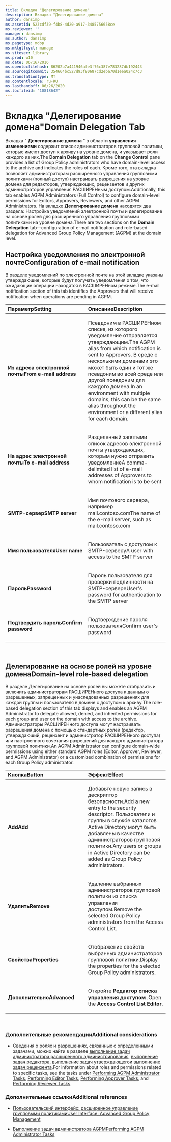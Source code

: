 ```yaml
---
title: Вкладка "Делегирование домена"
description: Вкладка "Делегирование домена"
author: dansimp
ms.assetid: 523cdf39-f4b8-4d20-a917-3485756658ce
ms.reviewer: ''
manager: dansimp
ms.author: dansimp
ms.pagetype: mdop
ms.mktglfcycl: manage
ms.sitesec: library
ms.prod: w10
ms.date: 06/16/2016
ms.openlocfilehash: 86202b7a441946afe3f76c387e783287db192443
ms.sourcegitcommit: 354664bc527d93f80687cd2eba70d1eea024c7c3
ms.translationtype: MT
ms.contentlocale: ru-RU
ms.lasthandoff: 06/26/2020
ms.locfileid: "10818642"
---
```

# <span data-ttu-id="e7daa-103">Вкладка "Делегирование домена"</span><span class="sxs-lookup"><span data-stu-id="e7daa-103">Domain Delegation Tab</span></span>


<span data-ttu-id="e7daa-104">Вкладка " **Делегирование домена** " в области **управления изменениями** содержит список администраторов групповой политики, которые имеют доступ к архиву на уровне домена, и указывает роли каждого из них.</span><span class="sxs-lookup"><span data-stu-id="e7daa-104">The **Domain Delegation** tab on the **Change Control** pane provides a list of Group Policy administrators who have domain-level access to the archive and indicates the roles of each.</span></span> <span data-ttu-id="e7daa-105">Кроме того, эта вкладка позволяет администраторам расширенного управления групповыми политиками (полный доступ) настраивать разрешения на уровне домена для редакторов, утверждающих, рецензентов и других администраторов управления РАСШИРЕНным доступом.</span><span class="sxs-lookup"><span data-stu-id="e7daa-105">Additionally, this tab enables AGPM Administrators (Full Control) to configure domain-level permissions for Editors, Approvers, Reviewers, and other AGPM Administrators.</span></span> <span data-ttu-id="e7daa-106">На вкладке **Делегирование домена** находятся два раздела: Настройка уведомлений электронной почты и делегирование на основе ролей для расширенного управления групповыми политиками на уровне домена.</span><span class="sxs-lookup"><span data-stu-id="e7daa-106">There are two sections on the **Domain Delegation** tab—configuration of e-mail notification and role-based delegation for Advanced Group Policy Management (AGPM) at the domain level.</span></span>

## <span data-ttu-id="e7daa-107">Настройка уведомления по электронной почте</span><span class="sxs-lookup"><span data-stu-id="e7daa-107">Configuration of e-mail notification</span></span>


<span data-ttu-id="e7daa-108">В разделе уведомлений по электронной почте на этой вкладке указаны утверждающие, которые будут получать уведомления о том, что ожидающие операции находятся в РАСШИРЕНном режиме.</span><span class="sxs-lookup"><span data-stu-id="e7daa-108">The e-mail notification section of this tab identifies the Approvers that will receive notification when operations are pending in AGPM.</span></span>

<table>
<colgroup>
<col width="50%" />
<col width="50%" />
</colgroup>
<thead>
<tr class="header">
<th align="left"><span data-ttu-id="e7daa-109">Параметр</span><span class="sxs-lookup"><span data-stu-id="e7daa-109">Setting</span></span></th>
<th align="left"><span data-ttu-id="e7daa-110">Описание</span><span class="sxs-lookup"><span data-stu-id="e7daa-110">Description</span></span></th>
</tr>
</thead>
<tbody>
<tr class="odd">
<td align="left"><p><strong><span data-ttu-id="e7daa-111">Из адреса электронной почты</span><span class="sxs-lookup"><span data-stu-id="e7daa-111">From e-mail address</span></span></strong></p></td>
<td align="left"><p><span data-ttu-id="e7daa-112">Псевдоним в РАСШИРЕНном списке, из которого уведомление отправляется утверждающим.</span><span class="sxs-lookup"><span data-stu-id="e7daa-112">The AGPM alias from which notification is sent to Approvers.</span></span> <span data-ttu-id="e7daa-113">В среде с несколькими доменами это может быть один и тот же псевдоним во всей среде или другой псевдоним для каждого домена.</span><span class="sxs-lookup"><span data-stu-id="e7daa-113">In an environment with multiple domains, this can be the same alias throughout the environment or a different alias for each domain.</span></span></p></td>
</tr>
<tr class="even">
<td align="left"><p><strong><span data-ttu-id="e7daa-114">На адрес электронной почты</span><span class="sxs-lookup"><span data-stu-id="e7daa-114">To e-mail address</span></span></strong></p></td>
<td align="left"><p><span data-ttu-id="e7daa-115">Разделенный запятыми список адресов электронной почты утверждающих, которым нужно отправить уведомление</span><span class="sxs-lookup"><span data-stu-id="e7daa-115">A comma-delimited list of e-mail addresses of Approvers to whom notification is to be sent</span></span></p></td>
</tr>
<tr class="odd">
<td align="left"><p><strong><span data-ttu-id="e7daa-116">SMTP-сервер</span><span class="sxs-lookup"><span data-stu-id="e7daa-116">SMTP server</span></span></strong></p></td>
<td align="left"><p><span data-ttu-id="e7daa-117">Имя почтового сервера, например mail.contoso.com</span><span class="sxs-lookup"><span data-stu-id="e7daa-117">The name of the e-mail server, such as mail.contoso.com</span></span></p></td>
</tr>
<tr class="even">
<td align="left"><p><strong><span data-ttu-id="e7daa-118">Имя пользователя</span><span class="sxs-lookup"><span data-stu-id="e7daa-118">User name</span></span></strong></p></td>
<td align="left"><p><span data-ttu-id="e7daa-119">Пользователь с доступом к SMTP-серверу</span><span class="sxs-lookup"><span data-stu-id="e7daa-119">A user with access to the SMTP server</span></span></p></td>
</tr>
<tr class="odd">
<td align="left"><p><strong><span data-ttu-id="e7daa-120">Пароль</span><span class="sxs-lookup"><span data-stu-id="e7daa-120">Password</span></span></strong></p></td>
<td align="left"><p><span data-ttu-id="e7daa-121">Пароль пользователя для проверки подлинности на SMTP-сервере</span><span class="sxs-lookup"><span data-stu-id="e7daa-121">User's password for authentication to the SMTP server</span></span></p></td>
</tr>
<tr class="even">
<td align="left"><p><strong><span data-ttu-id="e7daa-122">Подтвердить пароль</span><span class="sxs-lookup"><span data-stu-id="e7daa-122">Confirm password</span></span></strong></p></td>
<td align="left"><p><span data-ttu-id="e7daa-123">Подтверждение пароля пользователя</span><span class="sxs-lookup"><span data-stu-id="e7daa-123">Confirm user's password</span></span></p></td>
</tr>
</tbody>
</table>

 

## <span data-ttu-id="e7daa-124">Делегирование на основе ролей на уровне домена</span><span class="sxs-lookup"><span data-stu-id="e7daa-124">Domain-level role-based delegation</span></span>


<span data-ttu-id="e7daa-125">В разделе Делегирование на основе ролей вы можете отобразить и включить администраторам РАСШИРЕНного доступа к данным о разрешенных, запрещенных и унаследованных разрешениях для каждой группы и пользователя в домене с доступом к архиву.</span><span class="sxs-lookup"><span data-stu-id="e7daa-125">The role-based delegation section of this tab displays and enables an AGPM Administrator to delegate allowed, denied, and inherited permissions for each group and user on the domain with access to the archive.</span></span> <span data-ttu-id="e7daa-126">Администраторы РАСШИРЕНного доступа могут настраивать разрешения домена с помощью стандартных ролей (редактор, утверждающий, рецензент и администратор РАСШИРЕНного доступа) или настроенного сочетания разрешений для каждого администратора групповой политики.</span><span class="sxs-lookup"><span data-stu-id="e7daa-126">An AGPM Administrator can configure domain-wide permissions using either standard AGPM roles (Editor, Approver, Reviewer, and AGPM Administrator) or a customized combination of permissions for each Group Policy administrator.</span></span>

<table>
<colgroup>
<col width="50%" />
<col width="50%" />
</colgroup>
<thead>
<tr class="header">
<th align="left"><span data-ttu-id="e7daa-127">Кнопка</span><span class="sxs-lookup"><span data-stu-id="e7daa-127">Button</span></span></th>
<th align="left"><span data-ttu-id="e7daa-128">Эффект</span><span class="sxs-lookup"><span data-stu-id="e7daa-128">Effect</span></span></th>
</tr>
</thead>
<tbody>
<tr class="odd">
<td align="left"><p><strong><span data-ttu-id="e7daa-129">Add</span><span class="sxs-lookup"><span data-stu-id="e7daa-129">Add</span></span></strong></p></td>
<td align="left"><p><span data-ttu-id="e7daa-130">Добавьте новую запись в дескриптор безопасности.</span><span class="sxs-lookup"><span data-stu-id="e7daa-130">Add a new entry to the security descriptor.</span></span> <span data-ttu-id="e7daa-131">Пользователи и группы в службе каталогов Active Directory могут быть добавлены в качестве администраторов групповой политики.</span><span class="sxs-lookup"><span data-stu-id="e7daa-131">Any users or groups in Active Directory can be added as Group Policy administrators.</span></span></p></td>
</tr>
<tr class="even">
<td align="left"><p><strong><span data-ttu-id="e7daa-132">Удалить</span><span class="sxs-lookup"><span data-stu-id="e7daa-132">Remove</span></span></strong></p></td>
<td align="left"><p><span data-ttu-id="e7daa-133">Удаление выбранных администраторов групповой политики из списка управления доступом.</span><span class="sxs-lookup"><span data-stu-id="e7daa-133">Remove the selected Group Policy administrators from the Access Control List.</span></span></p></td>
</tr>
<tr class="odd">
<td align="left"><p><strong><span data-ttu-id="e7daa-134">Свойства</span><span class="sxs-lookup"><span data-stu-id="e7daa-134">Properties</span></span></strong></p></td>
<td align="left"><p><span data-ttu-id="e7daa-135">Отображение свойств выбранных администраторов групповой политики.</span><span class="sxs-lookup"><span data-stu-id="e7daa-135">Display the properties for the selected Group Policy administrators.</span></span></p></td>
</tr>
<tr class="even">
<td align="left"><p><strong><span data-ttu-id="e7daa-136">Дополнительно</span><span class="sxs-lookup"><span data-stu-id="e7daa-136">Advanced</span></span></strong></p></td>
<td align="left"><p><span data-ttu-id="e7daa-137">Откройте <strong> Редактор списка управления доступом </strong> .</span><span class="sxs-lookup"><span data-stu-id="e7daa-137">Open the <strong>Access Control List Editor</strong>.</span></span></p></td>
</tr>
</tbody>
</table>

 

### <span data-ttu-id="e7daa-138">Дополнительные рекомендации</span><span class="sxs-lookup"><span data-stu-id="e7daa-138">Additional considerations</span></span>

-   <span data-ttu-id="e7daa-139">Сведения о ролях и разрешениях, связанных с определенными задачами, можно найти в разделе [выполнение задач администратора расширенного администрирования](performing-agpm-administrator-tasks-agpm30ops.md), [выполнение задач редактора](performing-editor-tasks-agpm30ops.md), [выполнение задач утверждающего](performing-approver-tasks-agpm30ops.md)и [выполнение задач рецензента](performing-reviewer-tasks-agpm30ops.md).</span><span class="sxs-lookup"><span data-stu-id="e7daa-139">For information about roles and permissions related to specific tasks, see the tasks under [Performing AGPM Administrator Tasks](performing-agpm-administrator-tasks-agpm30ops.md), [Performing Editor Tasks](performing-editor-tasks-agpm30ops.md), [Performing Approver Tasks](performing-approver-tasks-agpm30ops.md), and [Performing Reviewer Tasks](performing-reviewer-tasks-agpm30ops.md).</span></span>

### <span data-ttu-id="e7daa-140">Дополнительные ссылки</span><span class="sxs-lookup"><span data-stu-id="e7daa-140">Additional references</span></span>

-   [<span data-ttu-id="e7daa-141">Пользовательский интерфейс: расширенное управление групповыми политиками</span><span class="sxs-lookup"><span data-stu-id="e7daa-141">User Interface: Advanced Group Policy Management</span></span>](user-interface-advanced-group-policy-management-agpm30ops.md)

-   [<span data-ttu-id="e7daa-142">Выполнение задач администратора AGPM</span><span class="sxs-lookup"><span data-stu-id="e7daa-142">Performing AGPM Administrator Tasks</span></span>](performing-agpm-administrator-tasks-agpm30ops.md)

 

 





